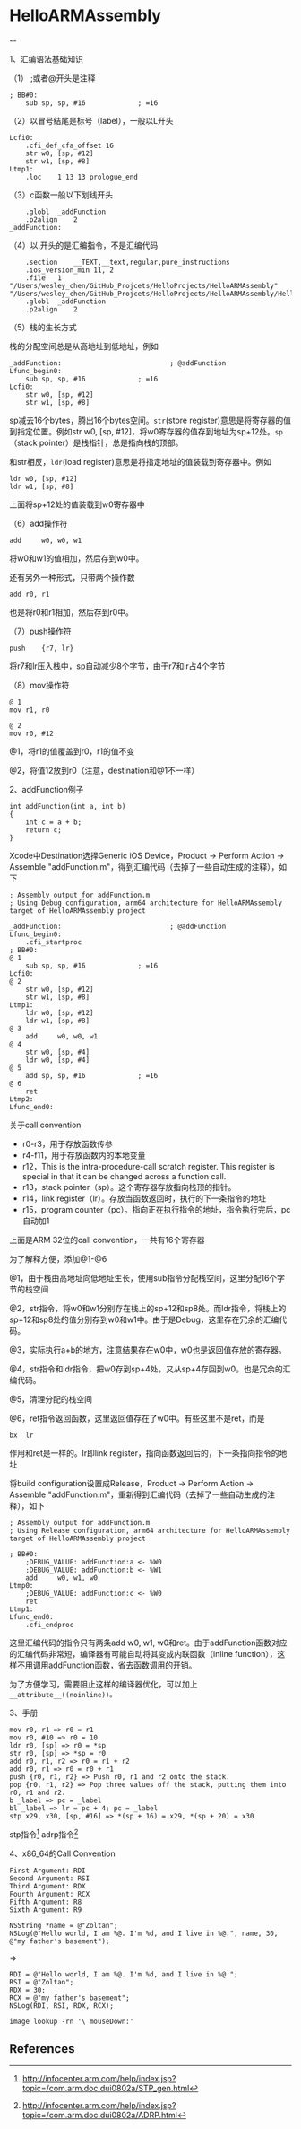 # HelloARMAssembly
--

1、汇编语法基础知识

（1） ;或者@开头是注释

```
; BB#0:
	sub	sp, sp, #16             ; =16
```

（2）以冒号结尾是标号（label），一般以L开头

```
Lcfi0:
	.cfi_def_cfa_offset 16
	str	w0, [sp, #12]
	str	w1, [sp, #8]
Ltmp1:
	.loc	1 13 13 prologue_end
```

（3）c函数一般以下划线开头

```
	.globl	_addFunction
	.p2align	2
_addFunction:  
```

（4）以.开头的是汇编指令，不是汇编代码

```
	.section	__TEXT,__text,regular,pure_instructions
	.ios_version_min 11, 2
	.file	1 "/Users/wesley_chen/GitHub_Projcets/HelloProjects/HelloARMAssembly" "/Users/wesley_chen/GitHub_Projcets/HelloProjects/HelloARMAssembly/HelloARMAssembly/addFunction.m"
	.globl	_addFunction
	.p2align	2
```

（5）栈的生长方式

栈的分配空间总是从高地址到低地址，例如

```
_addFunction:                           ; @addFunction
Lfunc_begin0:
	sub	sp, sp, #16             ; =16
Lcfi0:
	str	w0, [sp, #12]
	str	w1, [sp, #8]
```

sp减去16个bytes，腾出16个bytes空间。`str`(store register)意思是将寄存器的值到指定位置。例如str	w0, [sp, #12]，将w0寄存器的值存到地址为sp+12处。`sp`（stack pointer）是栈指针，总是指向栈的顶部。

和str相反，`ldr`(load register)意思是将指定地址的值装载到寄存器中。例如

```
ldr	w0, [sp, #12]
ldr	w1, [sp, #8]
```

上面将sp+12处的值装载到w0寄存器中

（6）add操作符

```
add		w0, w0, w1
```
将w0和w1的值相加，然后存到w0中。

还有另外一种形式，只带两个操作数

```
add	r0, r1
```
也是将r0和r1相加，然后存到r0中。

（7）push操作符

```
push	{r7, lr}
```

将r7和lr压入栈中，sp自动减少8个字节，由于r7和lr占4个字节

（8）mov操作符

```
@ 1
mov	r1, r0

@ 2
mov	r0, #12
```

@1，将r1的值覆盖到r0，r1的值不变

@2，将值12放到r0（注意，destination和@1不一样）

2、addFunction例子

```
int addFunction(int a, int b)
{
    int c = a + b;
    return c;
}
```
Xcode中Destination选择Generic iOS Device，Product -> Perform Action -> Assemble "addFunction.m"，得到汇编代码（去掉了一些自动生成的注释），如下

```
; Assembly output for addFunction.m
; Using Debug configuration, arm64 architecture for HelloARMAssembly target of HelloARMAssembly project

_addFunction:                           ; @addFunction
Lfunc_begin0:
	.cfi_startproc
; BB#0:
@ 1
	sub	sp, sp, #16             ; =16
Lcfi0:
@ 2
	str	w0, [sp, #12]
	str	w1, [sp, #8]
Ltmp1:
	ldr	w0, [sp, #12]
	ldr	w1, [sp, #8]
@ 3
	add		w0, w0, w1
@ 4	
	str	w0, [sp, #4]
	ldr	w0, [sp, #4]
@ 5
	add	sp, sp, #16             ; =16
@ 6
	ret
Ltmp2:
Lfunc_end0:
```

关于call convention

* r0-r3，用于存放函数传参
* r4-f11，用于存放函数内的本地变量
* r12，This is the intra-procedure-call scratch register. This register is special in that it can be changed across a function call.
* r13，stack pointer（sp）。这个寄存器存放指向栈顶的指针。
* r14，link register（lr）。存放当函数返回时，执行的下一条指令的地址
* r15，program counter（pc）。指向正在执行指令的地址，指令执行完后，pc自动加1

上面是ARM 32位的call convention，一共有16个寄存器

为了解释方便，添加@1-@6

@1，由于栈由高地址向低地址生长，使用sub指令分配栈空间，这里分配16个字节的栈空间

@2，str指令，将w0和w1分别存在栈上的sp+12和sp8处。而ldr指令，将栈上的sp+12和sp8处的值分别存到w0和w1中。由于是Debug，这里存在冗余的汇编代码。

@3，实际执行a+b的地方，注意结果存在w0中，w0也是返回值存放的寄存器。

@4，str指令和ldr指令，把w0存到sp+4处，又从sp+4存回到w0。也是冗余的汇编代码。

@5，清理分配的栈空间

@6，ret指令返回函数，这里返回值存在了w0中。有些这里不是ret，而是

```
bx	lr
```

作用和ret是一样的。lr即link register，指向函数返回后的，下一条指向指令的地址

将build configuration设置成Release，Product -> Perform Action -> Assemble "addFunction.m"，重新得到汇编代码（去掉了一些自动生成的注释），如下

```
; Assembly output for addFunction.m
; Using Release configuration, arm64 architecture for HelloARMAssembly target of HelloARMAssembly project

; BB#0:
	;DEBUG_VALUE: addFunction:a <- %W0
	;DEBUG_VALUE: addFunction:b <- %W1
	add		w0, w1, w0
Ltmp0:
	;DEBUG_VALUE: addFunction:c <- %W0
	ret
Ltmp1:
Lfunc_end0:
	.cfi_endproc
```

这里汇编代码的指令只有两条add		w0, w1, w0和ret。由于addFunction函数对应的汇编代码非常短，编译器有可能自动将其变成内联函数（inline function），这样不用调用addFunction函数，省去函数调用的开销。

为了方便学习，需要阻止这样的编译器优化，可以加上`__attribute__((noinline))。`


3、手册

```
mov r0, r1 => r0 = r1
mov r0, #10 => r0 = 10
ldr r0, [sp] => r0 = *sp
str r0, [sp] => *sp = r0
add r0, r1, r2 => r0 = r1 + r2
add r0, r1 => r0 = r0 + r1
push {r0, r1, r2} => Push r0, r1 and r2 onto the stack.
pop {r0, r1, r2} => Pop three values off the stack, putting them into r0, r1 and r2.
b _label => pc = _label
bl _label => lr = pc + 4; pc = _label
stp x29, x30, [sp, #16] => *(sp + 16) = x29, *(sp + 20) = x30
```

stp指令[^1]
adrp指令[^2]

4、x86_64的Call Convention

```
First Argument: RDI
Second Argument: RSI
Third Argument: RDX
Fourth Argument: RCX
Fifth Argument: R8
Sixth Argument: R9
```

```
NSString *name = @"Zoltan";
NSLog(@"Hello world, I am %@. I'm %d, and I live in %@.", name, 30, @"my father's basement");
```
=>

```
RDI = @"Hello world, I am %@. I'm %d, and I live in %@.";
RSI = @"Zoltan";
RDX = 30;
RCX = @"my father's basement";
NSLog(RDI, RSI, RDX, RCX);
```

`image lookup -rn '\ mouseDown:'`


References
--

[^1]: http://infocenter.arm.com/help/index.jsp?topic=/com.arm.doc.dui0802a/STP_gen.html
[^2]: http://infocenter.arm.com/help/index.jsp?topic=/com.arm.doc.dui0802a/ADRP.html













